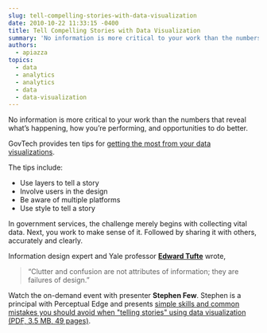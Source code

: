 ```yaml
---
slug: tell-compelling-stories-with-data-visualization
date: 2010-10-22 11:33:15 -0400
title: Tell Compelling Stories with Data Visualization
summary: 'No information is more critical to your work than the numbers that reveal what’s happening, how you’re performing, and opportunities to do better. GovTech provides ten tips for getting the most from your data visualizations.'
authors:
  - apiazza
topics:
  - data
  - analytics
  - analytics
  - data
  - data-visualization
---
```


No information is more critical to your work than the numbers that reveal what’s happening, how you’re performing, and opportunities to do better.

GovTech provides ten tips for [getting the most from your data visualizations](http://www.govtech.com/pcio/10-Tips-for-Data-Visualization.html "GovTech's ten tips for getting the most from your data visualizations").

The tips include:

  * Use layers to tell a story
  * Involve users in the design
  * Be aware of multiple platforms
  * Use style to tell a story

In government services, the challenge merely begins with collecting vital data. Next, you work to make sense of it. Followed by sharing it with others, accurately and clearly.

Information design expert and Yale professor **[Edward Tufte](http://www.stanfordalumni.org/news/magazine/2007/marapr/features/tufte.html)** wrote,

> “Clutter and confusion are not attributes of information; they are failures of design.”

Watch the on-demand event with presenter **Stephen Few**. Stephen is a principal with Perceptual Edge and presents [simple skills and common mistakes you should avoid when "telling stories" using data visualization (PDF, 3.5 MB, 49 pages)](https://web.archive.org/web/20140801222759/www.digitalgov.gov/files/2013/12/telling-stories-with-numbers-slides.pdf).
